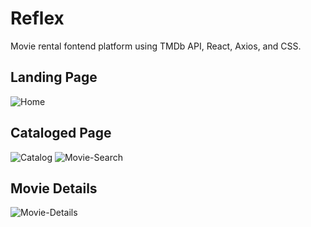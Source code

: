 # Reflex

Movie rental fontend platform using TMDb API, React, Axios, and CSS. 

## Landing Page
<img src="https://i.ibb.co/c1zdCGd/Home.jpg" alt="Home" border="0">

## Cataloged Page
<img src="https://i.ibb.co/C0Xyjc5/Catalog.jpg" alt="Catalog" border="0">
<img src="https://i.ibb.co/Q8FV7yB/Movie-Search.jpg" alt="Movie-Search" border="0">

## Movie Details
<img src="https://i.ibb.co/6NXbDfc/Movie-Details.jpg" alt="Movie-Details" border="0">
